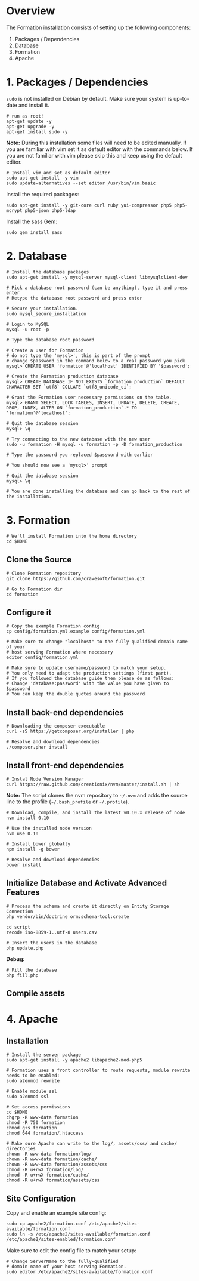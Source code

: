 # Overview

The Formation installation consists of setting up the following components:

1. Packages / Dependencies
2. Database
3. Formation
4. Apache

# 1. Packages / Dependencies

`sudo` is not installed on Debian by default. Make sure your system is
up-to-date and install it.

    # run as root!
    apt-get update -y
    apt-get upgrade -y
    apt-get install sudo -y

**Note:**
During this installation some files will need to be edited manually.
If you are familiar with vim set it as default editor with the commands below.
If you are not familiar with vim please skip this and keep using the default editor.

    # Install vim and set as default editor
    sudo apt-get install -y vim
    sudo update-alternatives --set editor /usr/bin/vim.basic

Install the required packages:

    sudo apt-get install -y git-core curl ruby yui-compressor php5 php5-mcrypt php5-json php5-ldap

Install the sass Gem:

    sudo gem install sass

# 2. Database

    # Install the database packages
    sudo apt-get install -y mysql-server mysql-client libmysqlclient-dev

    # Pick a database root password (can be anything), type it and press enter
    # Retype the database root password and press enter

    # Secure your installation.
    sudo mysql_secure_installation

    # Login to MySQL
    mysql -u root -p

    # Type the database root password

    # Create a user for Formation
    # do not type the 'mysql>', this is part of the prompt
    # change $password in the command below to a real password you pick
    mysql> CREATE USER 'formation'@'localhost' IDENTIFIED BY '$password';

    # Create the Formation production database
    mysql> CREATE DATABASE IF NOT EXISTS `formation_production` DEFAULT CHARACTER SET `utf8` COLLATE `utf8_unicode_ci`;

    # Grant the Formation user necessary permissions on the table.
    mysql> GRANT SELECT, LOCK TABLES, INSERT, UPDATE, DELETE, CREATE, DROP, INDEX, ALTER ON `formation_production`.* TO 'formation'@'localhost';

    # Quit the database session
    mysql> \q

    # Try connecting to the new database with the new user
    sudo -u formation -H mysql -u formation -p -D formation_production

    # Type the password you replaced $password with earlier

    # You should now see a 'mysql>' prompt

    # Quit the database session
    mysql> \q

    # You are done installing the database and can go back to the rest of the installation.

# 3. Formation

    # We'll install Formation into the home directory
    cd $HOME

## Clone the Source

    # Clone Formation repository
    git clone https://github.com/cravesoft/formation.git

    # Go to Formation dir
    cd formation

## Configure it

    # Copy the example Formation config
    cp config/formation.yml.example config/formation.yml

    # Make sure to change "localhost" to the fully-qualified domain name of your
    # host serving Formation where necessary
    editor config/formation.yml

    # Make sure to update username/password to match your setup.
    # You only need to adapt the production settings (first part).
    # If you followed the database guide then please do as follows:
    # Change 'database:password' with the value you have given to $password
    # You can keep the double quotes around the password

## Install back-end dependencies

    # Downloading the composer executable
    curl -sS https://getcomposer.org/installer | php

    # Resolve and download dependencies
    ./composer.phar install

## Install front-end dependencies

    # Instal Node Version Manager
    curl https://raw.github.com/creationix/nvm/master/install.sh | sh

**Note:**
The script clones the nvm repository to `~/.nvm` and adds the source line to the profile (`~/.bash_profile` or `~/.profile`).

    # Download, compile, and install the latest v0.10.x release of node
    nvm install 0.10

    # Use the installed node version
    nvm use 0.10

    # Install bower globally
    npm install -g bower

    # Resolve and download dependencies
    bower install

## Initialize Database and Activate Advanced Features

    # Process the schema and create it directly on Entity Storage Connection
    php vendor/bin/doctrine orm:schema-tool:create

    cd script
    recode iso-8859-1..utf-8 users.csv

    # Insert the users in the database
    php update.php
    
**Debug:**

    # Fill the database
    php fill.php

## Compile assets

# 4. Apache

## Installation
    # Install the server package
    sudo apt-get install -y apache2 libapache2-mod-php5

    # Formation uses a front controller to route requests, module rewrite needs to be enabled:
    sudo a2enmod rewrite

    # Enable module ssl
    sudo a2enmod ssl

    # Set access permissions
    cd $HOME
    chgrp -R www-data formation
    chmod -R 750 formation
    chmod g+s formation
    chmod 644 formation/.htaccess

    # Make sure Apache can write to the log/, assets/css/ and cache/ directories
    chown -R www-data formation/log/
    chown -R www-data formation/cache/
    chown -R www-data formation/assets/css
    chmod -R u+rwX formation/log/
    chmod -R u+rwX formation/cache/
    chmod -R u+rwX formation/assets/css

## Site Configuration

Copy and enable an example site config:

    sudo cp apache2/formation.conf /etc/apache2/sites-available/formation.conf
    sudo ln -s /etc/apache2/sites-available/formation.conf /etc/apache2/sites-enabled/formation.conf

Make sure to edit the config file to match your setup:

    # Change ServerName to the fully-qualified
    # domain name of your host serving Formation.
    sudo editor /etc/apache2/sites-available/formation.conf
